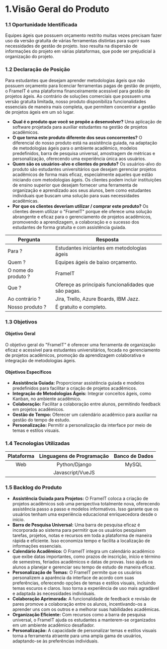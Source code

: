 # 1.Visão Geral do Produto

### 1.1 Oportunidade Identificada
Equipes ágeis que possuem orçamento restrito muitas vezes precisam fazer uso da versão gratuita de várias ferramentas distintas para suprir suas necessidades de gestão de projeto. Isso resulta na dispersão de informações do projeto em várias plataformas, que pode ser prejudicial à organização do projeto.

### 1.2 Declaração de Posição
Para estudantes que desejam aprender metodologias ágeis que não possuem orçamento para licenciar ferramentas pagas de gestão de projeto, o FrameIT é uma plataforma financeiramente acessível para gestão de projetos ágeis. Ao contrário de soluções comerciais que possuem uma versão gratuita limitada, nosso produto disponibiliza funcionalidades essenciais de maneira mais completa, que permitem concentrar a gestão de projetos ágeis em um só lugar.

* **Qual é o produto que você se propõe a desenvolver?**
Uma aplicação de software projetada para auxiliar estudantes na gestão de projetos acadêmicos.
* **O que torna este produto diferente dos seus concorrentes?**
O diferencial do nosso produto está na assistência guiada, na adaptação de metodologias ágeis para o ambiente acadêmico, modelos predefinidos, barra de pesquisa universal, amostragem de métricas e personalização, oferecendo uma experiência única aos usuários.
* **Quem são os usuários-alvo e clientes do produto?**
Os usuários-alvo do produto são estudantes universitários que desejam gerenciar projetos acadêmicos de forma mais eficaz, especialmente aqueles que estão iniciando com metodologias ágeis. Os clientes podem incluir instituições de ensino superior que desejam fornecer uma ferramenta de organização e aprendizado aos seus alunos, bem como estudantes individuais que buscam uma solução para suas necessidades acadêmicas.
* **Por que os clientes deveriam utilizar / comprar este produto?**
Os clientes devem utilizar o "FrameIT" porque ele oferece uma solução abrangente e eficaz para o gerenciamento de projetos acadêmicos, promovendo a aprendizagem, a colaboração e o sucesso dos estudantes de forma gratuita e com assistência guiada.

| Pergunta                     | Resposta                                           |
|--------------------------|----------------------------------------------------------|
| Para ? | Estudantes iniciantes em metodologias ágeis
| Quem  ?                   | Equipes ágeis de baixo orçamento.              |
| O nome do produto ?| FrameIT                                   |
| Que   ?                   | Ofereçe as principais funcionalidades que são pagas. |
| Ao contrário   ?          | Jira, Trello, Azure Boards, IBM Jazz.                        |
| Nosso produto     ?      | É gratuito e completo.                    |

### 1.3 Objetivos

#### Objetivo Geral
O objetivo geral do "FrameIT" é oferecer uma ferramenta de organização eficaz e acessível para estudantes universitários, focada no gerenciamento de projetos acadêmicos, promoção da aprendizagem colaborativa e integração de metodologias ágeis.

#### Objetivos Específicos
* **Assistência Guiada:** Proporcionar assistência guiada e modelos predefinidos para facilitar a criação de projetos acadêmicos.
* **Integração de Metodologias Ágeis:** Integrar conceitos ágeis, como Kanban, no ambiente acadêmico.
* **Colaboração:** Facilitar a colaboração entre alunos, permitindo feedback em projetos acadêmicos.
* **Gestão de Tempo:** Oferecer um calendário acadêmico para auxiliar na gestão do tempo de estudo.
* **Personalização:** Permitir a personalização da interface por meio de temas e estilos visuais. 

### 1.4 Tecnologias Utilizadas
| Plataforma | Linguagens de Programação | Banco de Dados |
|:----------:|:-------------------------:|:--------------:|
|Web         |Python/Django              |MySQL           |
|            |Javascript/VueJS           |                |


### 1.5 Backlog do Produto

* **Assistência Guiada para Projetos:**
O FrameIT coloca a criação de projetos acadêmicos sob uma perspectiva totalmente nova, oferecendo assistência passo a passo e modelos informativos. Isso garante que os usuários tenham uma experiência educacional enriquecedora desde o início.
* **Barra de Pesquisa Universal:**
Uma barra de pesquisa eficaz é incorporada ao sistema para permitir que os usuários pesquisem tarefas, projetos, notas e recursos em toda a plataforma de maneira rápida e eficiente. Isso economiza tempo e facilita a localização de informações essenciais.
* **Calendário Acadêmico:**
O FrameIT integra um calendário acadêmico que exibe datas importantes, como prazos de inscrição, início e término de semestres, feriados acadêmicos e datas de provas. Isso ajuda os alunos a planejar e gerenciar seu tempo de estudo de maneira eficaz.
* **Personalização de Temas:**
O FrameIT permite que os usuários personalizem a aparência da interface de acordo com suas preferências, oferecendo opções de temas e estilos visuais, incluindo temas escuros e claros. Isso torna a experiência de uso mais agradável e adaptada às necessidades individuais.
* **Colaboração Aprimorada:**
 A funcionalidade de feedback e revisão de pares promove a colaboração entre os alunos, incentivando-os a aprender uns com os outros e a melhorar suas habilidades acadêmicas.
* **Organização Eficiente:**
Com recursos como a barra de pesquisa universal, o FrameIT ajuda os estudantes a manterem-se organizados em um ambiente acadêmico desafiador.
* **Personalização:**
A capacidade de personalizar temas e estilos visuais torna a ferramenta atraente para uma ampla gama de usuários, adaptando-se às preferências individuais.